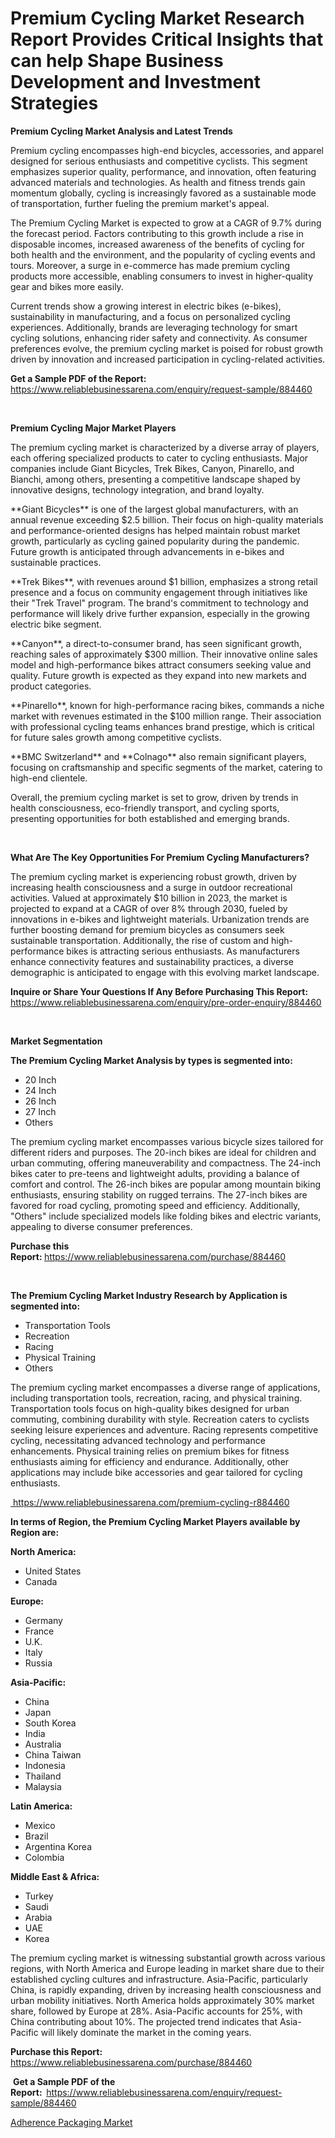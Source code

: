 <p><h1>Premium Cycling Market Research Report Provides Critical Insights that can help Shape Business Development and Investment Strategies</h1></p><p><strong>Premium Cycling Market Analysis and Latest Trends</strong></p>
<p><p>Premium cycling encompasses high-end bicycles, accessories, and apparel designed for serious enthusiasts and competitive cyclists. This segment emphasizes superior quality, performance, and innovation, often featuring advanced materials and technologies. As health and fitness trends gain momentum globally, cycling is increasingly favored as a sustainable mode of transportation, further fueling the premium market's appeal.</p><p>The Premium Cycling Market is expected to grow at a CAGR of 9.7% during the forecast period. Factors contributing to this growth include a rise in disposable incomes, increased awareness of the benefits of cycling for both health and the environment, and the popularity of cycling events and tours. Moreover, a surge in e-commerce has made premium cycling products more accessible, enabling consumers to invest in higher-quality gear and bikes more easily.</p><p>Current trends show a growing interest in electric bikes (e-bikes), sustainability in manufacturing, and a focus on personalized cycling experiences. Additionally, brands are leveraging technology for smart cycling solutions, enhancing rider safety and connectivity. As consumer preferences evolve, the premium cycling market is poised for robust growth driven by innovation and increased participation in cycling-related activities.</p></p>
<p><strong>Get a Sample PDF of the Report:&nbsp;</strong> <a href="https://www.reliablebusinessarena.com/enquiry/request-sample/884460?utm_campaign=1912&utm_medium=2&utm_source=Github&utm_content=ia&utm_term=07022025&utm_id=premium-cycling">https://www.reliablebusinessarena.com/enquiry/request-sample/884460</a></p>
<p>&nbsp;</p>
<p><strong>Premium Cycling Major Market Players</strong></p>
<p><p>The premium cycling market is characterized by a diverse array of players, each offering specialized products to cater to cycling enthusiasts. Major companies include Giant Bicycles, Trek Bikes, Canyon, Pinarello, and Bianchi, among others, presenting a competitive landscape shaped by innovative designs, technology integration, and brand loyalty.</p><p>**Giant Bicycles** is one of the largest global manufacturers, with an annual revenue exceeding $2.5 billion. Their focus on high-quality materials and performance-oriented designs has helped maintain robust market growth, particularly as cycling gained popularity during the pandemic. Future growth is anticipated through advancements in e-bikes and sustainable practices.</p><p>**Trek Bikes**, with revenues around $1 billion, emphasizes a strong retail presence and a focus on community engagement through initiatives like their "Trek Travel" program. The brand's commitment to technology and performance will likely drive further expansion, especially in the growing electric bike segment.</p><p>**Canyon**, a direct-to-consumer brand, has seen significant growth, reaching sales of approximately $300 million. Their innovative online sales model and high-performance bikes attract consumers seeking value and quality. Future growth is expected as they expand into new markets and product categories.</p><p>**Pinarello**, known for high-performance racing bikes, commands a niche market with revenues estimated in the $100 million range. Their association with professional cycling teams enhances brand prestige, which is critical for future sales growth among competitive cyclists.</p><p>**BMC Switzerland** and **Colnago** also remain significant players, focusing on craftsmanship and specific segments of the market, catering to high-end clientele.</p><p>Overall, the premium cycling market is set to grow, driven by trends in health consciousness, eco-friendly transport, and cycling sports, presenting opportunities for both established and emerging brands.</p></p>
<p>&nbsp;</p>
<p><strong>What Are The Key Opportunities For Premium Cycling Manufacturers?</strong></p>
<p><p>The premium cycling market is experiencing robust growth, driven by increasing health consciousness and a surge in outdoor recreational activities. Valued at approximately $10 billion in 2023, the market is projected to expand at a CAGR of over 8% through 2030, fueled by innovations in e-bikes and lightweight materials. Urbanization trends are further boosting demand for premium bicycles as consumers seek sustainable transportation. Additionally, the rise of custom and high-performance bikes is attracting serious enthusiasts. As manufacturers enhance connectivity features and sustainability practices, a diverse demographic is anticipated to engage with this evolving market landscape.</p></p>
<p><strong>Inquire or Share Your Questions If Any Before Purchasing This Report:</strong> <a href="https://www.reliablebusinessarena.com/enquiry/pre-order-enquiry/884460?utm_campaign=1912&utm_medium=2&utm_source=Github&utm_content=ia&utm_term=07022025&utm_id=premium-cycling">https://www.reliablebusinessarena.com/enquiry/pre-order-enquiry/884460</a></p>
<p>&nbsp;</p>
<p><strong>Market Segmentation</strong></p>
<p><strong>The Premium Cycling Market Analysis by types is segmented into:</strong></p>
<p><ul><li>20 Inch</li><li>24 Inch</li><li>26 Inch</li><li>27 Inch</li><li>Others</li></ul></p>
<p><p>The premium cycling market encompasses various bicycle sizes tailored for different riders and purposes. The 20-inch bikes are ideal for children and urban commuting, offering maneuverability and compactness. The 24-inch bikes cater to pre-teens and lightweight adults, providing a balance of comfort and control. The 26-inch bikes are popular among mountain biking enthusiasts, ensuring stability on rugged terrains. The 27-inch bikes are favored for road cycling, promoting speed and efficiency. Additionally, "Others" include specialized models like folding bikes and electric variants, appealing to diverse consumer preferences.</p></p>
<p><strong>Purchase this Report:&nbsp;</strong><a href="https://www.reliablebusinessarena.com/purchase/884460?utm_campaign=1912&utm_medium=2&utm_source=Github&utm_content=ia&utm_term=07022025&utm_id=premium-cycling">https://www.reliablebusinessarena.com/purchase/884460</a></p>
<p>&nbsp;</p>
<p><strong>The Premium Cycling Market Industry Research by Application is segmented into:</strong></p>
<p><ul><li>Transportation Tools</li><li>Recreation</li><li>Racing</li><li>Physical Training</li><li>Others</li></ul></p>
<p><p>The premium cycling market encompasses a diverse range of applications, including transportation tools, recreation, racing, and physical training. Transportation tools focus on high-quality bikes designed for urban commuting, combining durability with style. Recreation caters to cyclists seeking leisure experiences and adventure. Racing represents competitive cycling, necessitating advanced technology and performance enhancements. Physical training relies on premium bikes for fitness enthusiasts aiming for efficiency and endurance. Additionally, other applications may include bike accessories and gear tailored for cycling enthusiasts.</p></p>
<p><a href="https://www.reliablebusinessarena.com/premium-cycling-r884460?utm_campaign=1912&utm_medium=2&utm_source=Github&utm_content=ia&utm_term=07022025&utm_id=premium-cycling">&nbsp;https://www.reliablebusinessarena.com/premium-cycling-r884460</a></p>
<p><strong>In terms of Region, the Premium Cycling Market Players available by Region are:</strong></p>
<p>
    <p> <strong> North America: </strong>
        <ul>
            <li>United States</li>
            <li>Canada</li>
        </ul>
        </p> 
    <p> <strong> Europe: </strong>
        <ul>
            <li>Germany</li>
            <li>France</li>
            <li>U.K.</li>
            <li>Italy</li>
            <li>Russia</li>
        </ul>
        </p> 
    <p> <strong> Asia-Pacific: </strong>
        <ul>
            <li>China</li>
            <li>Japan</li>
            <li>South Korea</li>
            <li>India</li>
            <li>Australia</li>
            <li>China Taiwan</li>
            <li>Indonesia</li>
            <li>Thailand</li>
            <li>Malaysia</li>
        </ul>
        </p> 
    <p> <strong> Latin America: </strong>
        <ul>
            <li>Mexico</li>
            <li>Brazil</li>
            <li>Argentina Korea</li>
            <li>Colombia</li>
        </ul>
        </p> 
    <p> <strong> Middle East & Africa: </strong>
        <ul>
            <li>Turkey</li>
            <li>Saudi</li>
            <li>Arabia</li>
            <li>UAE</li>
            <li>Korea</li>
        </ul>
    </p>
    </p>
<p><p>The premium cycling market is witnessing substantial growth across various regions, with North America and Europe leading in market share due to their established cycling cultures and infrastructure. Asia-Pacific, particularly China, is rapidly expanding, driven by increasing health consciousness and urban mobility initiatives. North America holds approximately 30% market share, followed by Europe at 28%. Asia-Pacific accounts for 25%, with China contributing about 10%. The projected trend indicates that Asia-Pacific will likely dominate the market in the coming years.</p></p>
<p><strong>Purchase this Report: </strong><a href="https://www.reliablebusinessarena.com/purchase/884460?utm_campaign=1912&utm_medium=2&utm_source=Github&utm_content=ia&utm_term=07022025&utm_id=premium-cycling">https://www.reliablebusinessarena.com/purchase/884460</a></p>
<p>&nbsp;<strong>Get a Sample PDF of the Report:&nbsp;&nbsp;</strong><a href="https://www.reliablebusinessarena.com/enquiry/request-sample/884460?utm_campaign=1912&utm_medium=2&utm_source=Github&utm_content=ia&utm_term=07022025&utm_id=premium-cycling">https://www.reliablebusinessarena.com/enquiry/request-sample/884460</a></p>
<p><strong></strong></p>
<p><p><a href="https://github.com/globismark/Market-Research-Report-List-6/blob/main/adherence-packaging-market.md?utm_campaign=1912&utm_medium=2&utm_source=Github&utm_content=ia&utm_term=07022025&utm_id=premium-cycling">Adherence Packaging Market</a></p></p>